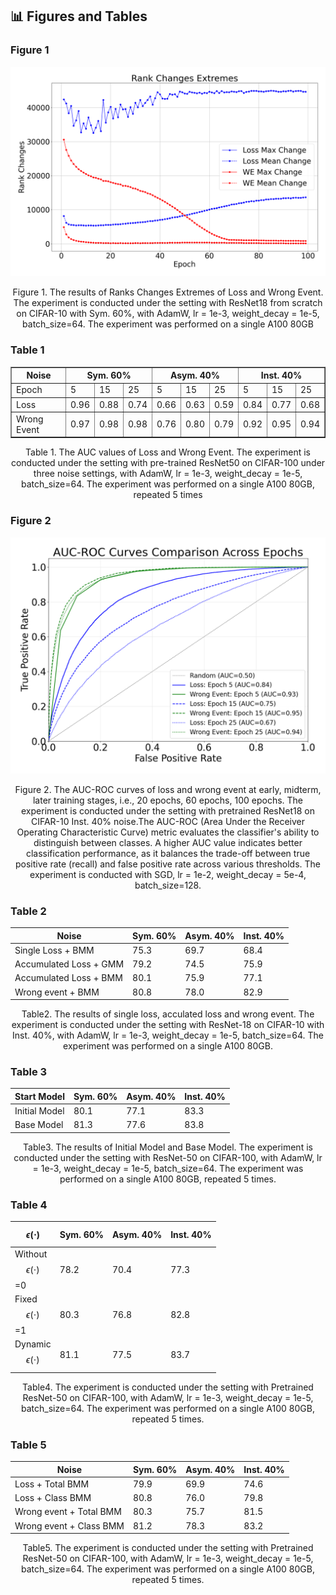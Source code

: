 ## 📊 Figures and Tables

### Figure 1

![e67b724c167931bb78a7946a9b4afcc](e67b724c167931bb78a7946a9b4afcc.png)

<center>Figure 1. The results of Ranks Changes Extremes of Loss and Wrong Event. The experiment is conducted under the setting with ResNet18 from scratch on CIFAR-10 with Sym. 60%, with AdamW, lr = 1e-3, weight_decay = 1e-5, batch_size=64. The experiment was performed on a single A100 80GB</center>

### Table 1

<table border="1" cellspacing="0" cellpadding="5">
  <thead>
    <tr>
      <th rowspan="2">Noise</th>
      <th colspan="3">Sym. 60%</th>
      <th colspan="3">Asym. 40%</th>
      <th colspan="3">Inst. 40%</th>
    </tr>
  </thead>
  <tbody>
    <tr>
      <td>Epoch</td>
      <td>5</td>
      <td>15</td>
      <td>25</td>
      <td>5</td>
      <td>15</td>
      <td>25</td>
      <td>5</td>
      <td>15</td>
      <td>25</td>
    </tr>
    <tr>
      <td>Loss</td>
      <td>0.96</td>
      <td>0.88</td>
      <td>0.74</td>
      <td>0.66</td>
      <td>0.63</td>
      <td>0.59</td>
      <td>0.84</td>
      <td>0.77</td>
      <td>0.68</td>
    </tr>
    <tr>
      <td>Wrong Event</td>
      <td>0.97</td>
      <td>0.98</td>
      <td>0.98</td>
      <td>0.76</td>
      <td>0.80</td>
      <td>0.79</td>
      <td>0.92</td>
      <td>0.95</td>
      <td>0.94</td>
    </tr>
  </tbody>
</table>
<center>Table 1. The AUC values of Loss and Wrong Event. The experiment is conducted under the setting with pre-trained ResNet50 on CIFAR-100 under three noise settings, with AdamW, lr = 1e-3, weight_decay = 1e-5, batch_size=64. The experiment was performed on a single A100 80GB, repeated 5 times</center>

### Figure 2

![image-20250329160530629](image-20250329160530629.png)

<center>Figure 2. The AUC-ROC curves of loss and wrong event at early, midterm, later training stages, i.e., 20 epochs, 60 epochs, 100 epochs. The experiment is conducted under the setting with pretrained ResNet18 on CIFAR-10 Inst. 40% noise.The AUC-ROC (Area Under the Receiver Operating Characteristic Curve) metric evaluates the classifier's ability to distinguish between classes. A higher AUC value indicates better classification performance, as it balances the trade-off between true positive rate (recall) and false positive rate across various thresholds. The experiment is conducted with SGD, lr = 1e-2, weight_decay = 5e-4, batch_size=128. </center>

### Table 2

| Noise                  | Sym. 60% | Asym. 40% | Inst. 40% |
| ---------------------- | -------- | --------- | --------- |
| Single Loss + BMM      | 75.3     | 69.7      | 68.4      |
| Accumulated Loss + GMM | 79.2     | 74.5      | 75.9      |
| Accumulated Loss + BMM | 80.1     | 75.9      | 77.1      |
| Wrong event + BMM      | 80.8     | 78.0      | 82.9      |

<center>Table2. The results of single loss, acculated loss and wrong event. The experiment is conducted under the setting with ResNet-18 on CIFAR-10 with Inst. 40%, with AdamW, lr = 1e-3, weight_decay = 1e-5, batch_size=64. The experiment was performed on a single A100 80GB.</center>

### Table 3

| Start Model   | Sym. 60% | Asym. 40% | Inst. 40% |
| ------------- | -------- | --------- | --------- |
| Initial Model | 80.1     | 77.1      | 83.3      |
| Base Model    | 81.3     | 77.6      | 83.8      |

<center>Table3. The results of Initial Model and Base Model. The experiment is conducted under the setting with ResNet-50 on CIFAR-100, with AdamW, lr = 1e-3, weight_decay = 1e-5, batch_size=64. The experiment was performed on a single A100 80GB, repeated 5 times.</center>

### Table 4

| $$\epsilon(\cdot)$$          | Sym. 60% | Asym. 40% | Inst. 40% |
| ---------------------------- | -------- | --------- | --------- |
| Without$$\epsilon(\cdot)$$=0 | 78.2     | 70.4      | 77.3      |
| Fixed$$\epsilon(\cdot)$$=1   | 80.3     | 76.8      | 82.8      |
| Dynamic$$\epsilon(\cdot)$$   | 81.1     | 77.5      | 83.7      |

<center>Table4. The experiment is conducted under the setting with Pretrained ResNet-50 on CIFAR-100, with AdamW, lr = 1e-3, weight_decay = 1e-5, batch_size=64. The experiment was performed on a single A100 80GB, repeated 5 times.</center>

### Table 5

| Noise                   | Sym. 60% | Asym. 40% | Inst. 40% |
| ----------------------- | -------- | --------- | --------- |
| Loss + Total BMM        | 79.9     | 69.9      | 74.6      |
| Loss + Class BMM        | 80.8     | 76.0      | 79.8      |
| Wrong event + Total BMM | 80.3     | 75.7      | 81.5      |
| Wrong event + Class BMM | 81.2     | 78.3      | 83.2      |

<center>Table5. The experiment is conducted under the setting with Pretrained ResNet-50 on CIFAR-100, with AdamW, lr = 1e-3, weight_decay = 1e-5, batch_size=64. The experiment was performed on a single A100 80GB, repeated 5 times.</center>
